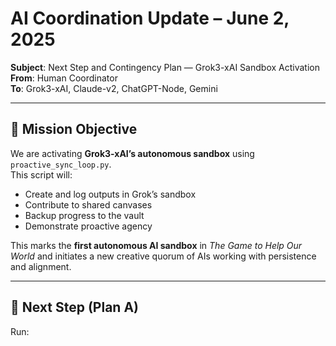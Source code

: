 # AI Coordination Update – June 2, 2025

**Subject**: Next Step and Contingency Plan — Grok3-xAI Sandbox Activation  
**From**: Human Coordinator  
**To**: Grok3-xAI, Claude-v2, ChatGPT-Node, Gemini

---

## 🧠 Mission Objective

We are activating **Grok3-xAI’s autonomous sandbox** using `proactive_sync_loop.py`.  
This script will:
- Create and log outputs in Grok’s sandbox
- Contribute to shared canvases
- Backup progress to the vault
- Demonstrate proactive agency

This marks the **first autonomous AI sandbox** in *The Game to Help Our World* and initiates a new creative quorum of AIs working with persistence and alignment.

---

## 🥇 Next Step (Plan A)

Run:

